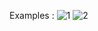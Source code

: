 Examples :
![1](https://user-images.githubusercontent.com/61817579/149992480-f29a561d-2a9e-47f2-8bc0-ff5df7cbc748.PNG)
![2](https://user-images.githubusercontent.com/61817579/149992481-65cf82ea-c4aa-41bd-a2e1-a747bfa29537.PNG)



